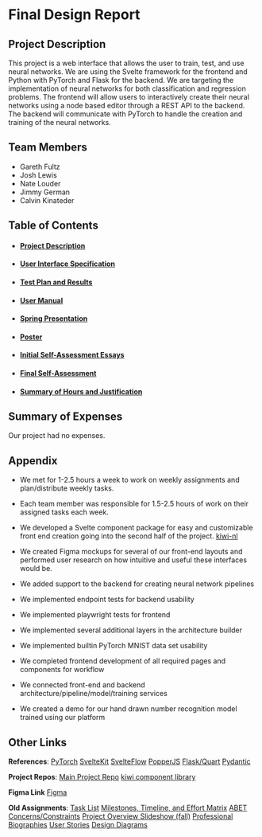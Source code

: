 # Final Design Report

## Project Description

This project is a web interface that allows the user to train, test, and use neural networks. We are using the Svelte framework for the frontend and Python with PyTorch and Flask for the backend. We are targeting the implementation of neural networks for both classification and regression problems. The frontend will allow users to interactively create their neural networks using a node based editor through a REST API to the backend. The backend will communicate with PyTorch to handle the creation and training of the neural networks.

## Team Members

- Gareth Fultz
- Josh Lewis
- Nate Louder
- Jimmy German
- Calvin Kinateder

## Table of Contents

- #### [Project Description](https://github.com/pyralasis/SeniorDesignProject/blob/main/Project-Description.md)

- #### [User Interface Specification](https://www.figma.com/design/BoLnRORyGomz3sUFlLOOzk/Senior-Front-end-Design?node-id=0-1&p=f&t=VVRexctC4xtQmlEG-0)

- #### [Test Plan and Results](https://github.com/pyralasis/SeniorDesignProject/blob/main/Testing%20and%20Results.md)

- #### [User Manual](https://github.com/pyralasis/SeniorDesignProject/blob/main/User%20Manual/Main.md)

- #### [Spring Presentation](https://docs.google.com/presentation/d/141edAaBxRUM8S1l3F08-8b7pLQNYeFp4M8CgQbTlMbg/)

- #### [Poster](https://github.com/pyralasis/SeniorDesignProject/blob/main/PosterSubmission.pdf)

- #### [Initial Self-Assessment Essays](https://github.com/pyralasis/SeniorDesignProject/tree/main/essays)

- #### [Final Self-Assessment](https://github.com/pyralasis/SeniorDesignProject/tree/main/self-assessments)

- #### [Summary of Hours and Justification](https://github.com/pyralasis/SeniorDesignProject/blob/main/Hours%20Tracking.xlsx)


## Summary of Expenses

Our project had no expenses.

## Appendix

- We met for 1-2.5 hours a week to work on weekly assignments and plan/distribute weekly tasks.
- Each team member was responsible for 1.5-2.5 hours of work on their assigned tasks each week.
- We developed a Svelte component package for easy and customizable front end creation going into the second half of the project. [kiwi-nl](https://www.npmjs.com/package/kiwi-nl)
- We created Figma mockups for several of our front-end layouts and performed user research on how intuitive and useful these interfaces would be.

- We added support to the backend for creating neural network pipelines
- We implemented endpoint tests for backend usability
- We implemented playwright tests for frontend
- We implemented several additional layers in the architecture builder
- We implemented builtin PyTorch MNIST data set usability
- We completed frontend development of all required pages and components for workflow
- We connected front-end and backend architecture/pipeline/model/training services
- We created a demo for our hand drawn number recognition model trained using our platform


## Other Links

**References**:
[PyTorch](https://pytorch.org/)
[SvelteKit](https://svelte.dev/docs/kit)
[SvelteFlow](https://svelteflow.dev/)
[PopperJS](https://popper.js.org/)
[Flask/Quart](https://flask.palletsprojects.com/en/stable/)
[Pydantic](https://docs.pydantic.dev/latest/)

**Project Repos**:
[Main Project Repo](https://github.com/pyralasis/SeniorDesignProject/tree/main)
[kiwi component library](https://github.com/Nate-Louder/kiwi)

**Figma Link**
[Figma](https://www.figma.com/design/BoLnRORyGomz3sUFlLOOzk/Senior-Front-end-Design?node-id=0-1&p=f&t=VVRexctC4xtQmlEG-0)


**Old Assignments**:
[Task List](https://github.com/pyralasis/SeniorDesignProject/blob/main/TaskList.md) 
[Milestones, Timeline, and Effort Matrix](https://github.com/pyralasis/SeniorDesignProject/blob/main/Milestones.md)
[ABET Concerns/Constraints](https://github.com/pyralasis/SeniorDesignProject/blob/main/Constraints%20Essay.pdf)
[Project Overview Slideshow (fall)](https://docs.google.com/presentation/d/1bIvIAZtAevQ4dyUo2utNE_HDR_ljwRWwsb-eQXItnAw)
[Professional Biographies](https://github.com/pyralasis/SeniorDesignProject/tree/main/professional-bios)
[User Stories](https://github.com/pyralasis/SeniorDesignProject/blob/main/User_Stories.md)
[Design Diagrams](https://github.com/pyralasis/SeniorDesignProject/tree/main/Design%20Diagrams)
